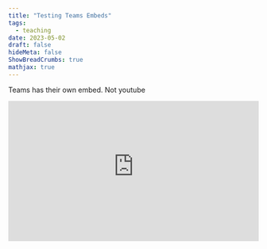 ```yaml
---
title: "Testing Teams Embeds"
tags:
  - teaching
date: 2023-05-02
draft: false
hideMeta: false
ShowBreadCrumbs: true
mathjax: true
---
```


Teams has their own embed. Not youtube

<div style="max-width: 640px"><div style="position: relative; padding-bottom: 56.25%; height: 0; overflow: hidden;"><iframe src="https://wichitaedu-my.sharepoint.com/personal/k386y647_wichita_edu/_layouts/15/embed.aspx?UniqueId=0193f63b-b596-4932-b3db-7340f0bdd2c1&embed=%7B%22ust%22%3Atrue%2C%22hv%22%3A%22CopyEmbedCode%22%7D&referrer=StreamWebApp&referrerScenario=EmbedDialog.Create" width="640" height="360" frameborder="0" scrolling="no" allowfullscreen title="TheGradeBookQuestion.mp4" style="border:none; position: absolute; top: 0; left: 0; right: 0; bottom: 0; height: 100%; max-width: 100%;"></iframe></div></div>

